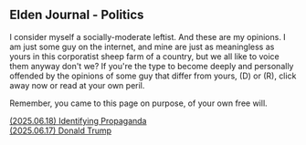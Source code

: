 ## Elden Journal - Politics
I consider myself a socially-moderate leftist. And these are my opinions. I am
just some guy on the internet, and mine are just as meaningless as yours in
this corporatist sheep farm of a country, but we all like to voice them anyway
don't we? If you're the type to become deeply and personally offended by the
opinions of some guy that differ from yours, (D) or (R), click away now or read
at your own peril.

Remember, you came to this page on purpose, of your own free will.

[(2025.06.18) Identifying Propaganda](/personal/20250618-propaganda.html) </br>
[(2025.06.17) Donald Trump](/personal/20250617-trump.html)
